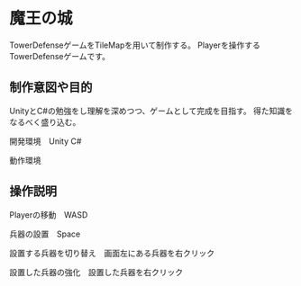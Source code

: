 # 魔王の城

TowerDefenseゲームをTileMapを用いて制作する。
Playerを操作するTowerDefenseゲームです。

## 制作意図や目的
UnityとC#の勉強をし理解を深めつつ、ゲームとして完成を目指す。
得た知識をなるべく盛り込む。

開発環境　Unity C#

動作環境　


## 操作説明
Playerの移動　WASD

兵器の設置　Space

設置する兵器を切り替え　画面左にある兵器を右クリック

設置した兵器の強化　設置した兵器を右クリック
